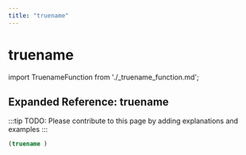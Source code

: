 ```yaml
---
title: "truename"
---
```


# truename

import TruenameFunction from './_truename_function.md';

<TruenameFunction />

## Expanded Reference: truename

:::tip
TODO: Please contribute to this page by adding explanations and examples
:::

```lisp
(truename )
```
